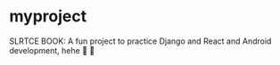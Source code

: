 # myproject
SLRTCE BOOK: A fun project to practice Django and React and Android development, hehe :see_no_evil: :see_no_evil:
